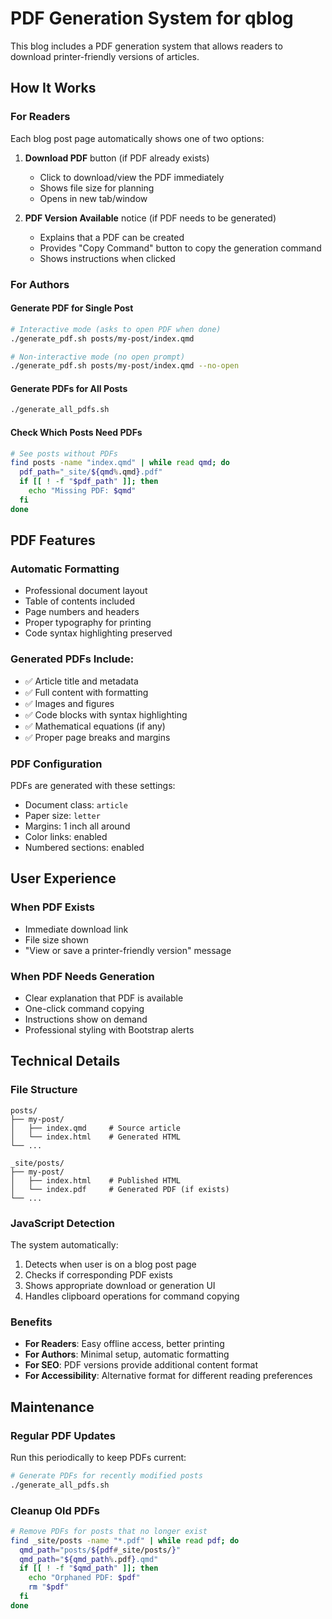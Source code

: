 # PDF Generation System for qblog

This blog includes a PDF generation system that allows readers to download printer-friendly versions of articles.

## How It Works

### For Readers
Each blog post page automatically shows one of two options:

1. **Download PDF** button (if PDF already exists)
   - Click to download/view the PDF immediately
   - Shows file size for planning
   - Opens in new tab/window

2. **PDF Version Available** notice (if PDF needs to be generated)
   - Explains that a PDF can be created
   - Provides "Copy Command" button to copy the generation command
   - Shows instructions when clicked

### For Authors

#### Generate PDF for Single Post
```bash
# Interactive mode (asks to open PDF when done)
./generate_pdf.sh posts/my-post/index.qmd

# Non-interactive mode (no open prompt)
./generate_pdf.sh posts/my-post/index.qmd --no-open
```

#### Generate PDFs for All Posts
```bash
./generate_all_pdfs.sh
```

#### Check Which Posts Need PDFs
```bash
# See posts without PDFs
find posts -name "index.qmd" | while read qmd; do
  pdf_path="_site/${qmd%.qmd}.pdf"
  if [[ ! -f "$pdf_path" ]]; then
    echo "Missing PDF: $qmd"
  fi
done
```

## PDF Features

### Automatic Formatting
- Professional document layout
- Table of contents included  
- Page numbers and headers
- Proper typography for printing
- Code syntax highlighting preserved

### Generated PDFs Include:
- ✅ Article title and metadata
- ✅ Full content with formatting
- ✅ Images and figures
- ✅ Code blocks with syntax highlighting
- ✅ Mathematical equations (if any)
- ✅ Proper page breaks and margins

### PDF Configuration
PDFs are generated with these settings:
- Document class: `article`
- Paper size: `letter`
- Margins: 1 inch all around
- Color links: enabled
- Numbered sections: enabled

## User Experience

### When PDF Exists
- Immediate download link
- File size shown
- "View or save a printer-friendly version" message

### When PDF Needs Generation
- Clear explanation that PDF is available
- One-click command copying
- Instructions show on demand
- Professional styling with Bootstrap alerts

## Technical Details

### File Structure
```
posts/
├── my-post/
│   ├── index.qmd     # Source article
│   └── index.html    # Generated HTML
└── ...

_site/posts/
├── my-post/
│   ├── index.html    # Published HTML
│   └── index.pdf     # Generated PDF (if exists)
└── ...
```

### JavaScript Detection
The system automatically:
1. Detects when user is on a blog post page
2. Checks if corresponding PDF exists
3. Shows appropriate download or generation UI
4. Handles clipboard operations for command copying

### Benefits
- **For Readers**: Easy offline access, better printing
- **For Authors**: Minimal setup, automatic formatting  
- **For SEO**: PDF versions provide additional content format
- **For Accessibility**: Alternative format for different reading preferences

## Maintenance

### Regular PDF Updates
Run this periodically to keep PDFs current:
```bash
# Generate PDFs for recently modified posts
./generate_all_pdfs.sh
```

### Cleanup Old PDFs
```bash
# Remove PDFs for posts that no longer exist
find _site/posts -name "*.pdf" | while read pdf; do
  qmd_path="posts/${pdf#_site/posts/}"
  qmd_path="${qmd_path%.pdf}.qmd"
  if [[ ! -f "$qmd_path" ]]; then
    echo "Orphaned PDF: $pdf"
    rm "$pdf"
  fi
done
```